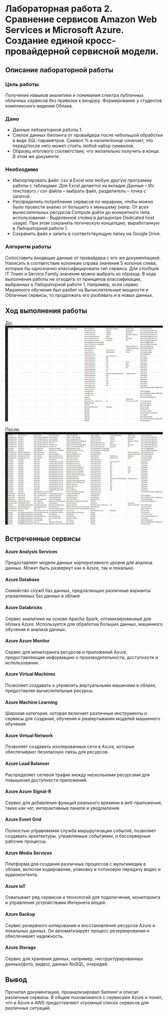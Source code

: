 # Лабораторная работа 2. Сравнение сервисов Amazon Web Services и Microsoft Azure. Создание единой кросс-провайдерной сервисной модели.


## Описание лабораторной работы
### Цель работы
Получение навыков аналитики и понимания спектра публичных облачных сервисов без привязки к вендору. Формирование у студентов комплексного видения Облака. 
### Дано 
- Данные лабораторной работы 1.
- Слепок данных биллинга от провайдера после небольшой обработки в виде SQL-параметров. Символ % в начале/конце означает, что перед/после него может стоять любой набор символов.
- Образец итогового соответствия, что желательно получить в конце. В этом же документе.
### Необходимо 
- Импортировать файл .csv в Excel или любую другую программу работы с таблицами. Для Excel делается на вкладке Данные – Из текстового / csv файла – выбрать файл, разделитель – точка с запятой.
- Распределить потребление сервисов по иерархии, чтобы можно было провести анализ от большего к меньшему (напр. От всех вычислительных ресурсов Compute дойти до конкретного типа использования - Выделенной стойка в датацентре Dedicated host usage). При этом сохранять логическую концепцию, выработанную в Лабораторной работе 1.
- Сохранить файл и залить в соответствующую папку на Google Drive.
### Алгоритм работы 
Сопоставить входящие данные от провайдера с его же документацией. Написать в соответствие колонкам справа значения 5 колонок слева, которые бы однозначно классифицировали тип сервиса. Для столбцов IT Tower и Service Family значения можно выбрать из образца. В ходе выполнения работы не отходить от принципов классификации, выбранных в Лабораторной работе 1. Например, если сервис Машинного обучения был разбит на Вычислительные мощности и Облачные сервисы, то продолжать его разбивать и в новых данных.

## Ход выполнения работы 
До:
![](Screen1.png)

После:
![](Screen2.png)

## Встреченные сервисы
#### Azure Analysis Services
Предоставляет модели данных корпоративного уровня для анализа данных. Может быть развернут как в Azure, так и локально.
#### Azure Database
Семейство служб баз данных, предлагающих различные варианты управляемых баз данных в облаке
#### Azure Databricks
Сервис аналитики на основе Apache Spark, оптимизированный для облака Azure. Используется для обработки больших данных, машинного обучения и анализа данных.
#### Azure Azure Monitor
Сервис для мониторинга ресурсов и приложений Azure, предоставляющее информацию о производительности, доступности и использовании.
#### Azure Virtual Machines
Позволяет создавать и управлять виртуальными машинами в облаке, предоставляя вычислительные ресурсы.
#### Azure Machine Learning
Широкая категория, которая включает различные инструменты и сервисы для создания, обучения и развертывания моделей машинного обучения.
#### Azure Virtual Network
Позволяет создавать изолированные сети в Azure, которые обеспечивают безопасную связь для ресурсов.
#### Azure Load Balancer
Распределяет сетевой трафик между несколькими ресурсами для повышения доступности приложений.
#### Azure Azure Signal-R
Сервис для добавления функций реального времени в веб-приложения, таких как чат, интерактивные панели и уведомления.
#### Azure Event Grid
Полностью управляемая служба маршрутизации событий, позволяет создавать архитектуры, управляемые событиями, и бессерверные рабочие процессы.
#### Azure Media Services
Платформа для создания различных процессов с мультимедиа в облаке, включая кодирование, упаковку и потоковую передачу видео и аудиоконтента.
#### Azure IoT
Охватывает ряд сервисов и технологий для подключения, мониторинга и управления устройствами Интернета вещей.
#### Azure Backup
Сервис резервного копирования и восстановления ресурсов Azure и локальных данных. Он автоматизирует процесс резервирования и обеспечивает надежность.
#### Azure Storage
Сервис для хранения данных, например, неструктурированных данных(фото, видео), данных NoSQL, очередей.

## Вывод
Прочитал документацию, проанализировал биллинг и описал различные сервисы. В общем познакомился с сервисами Azure и понял, что и Azure и AWS предоставляют огромный список сервисов для различных ситуаций.
